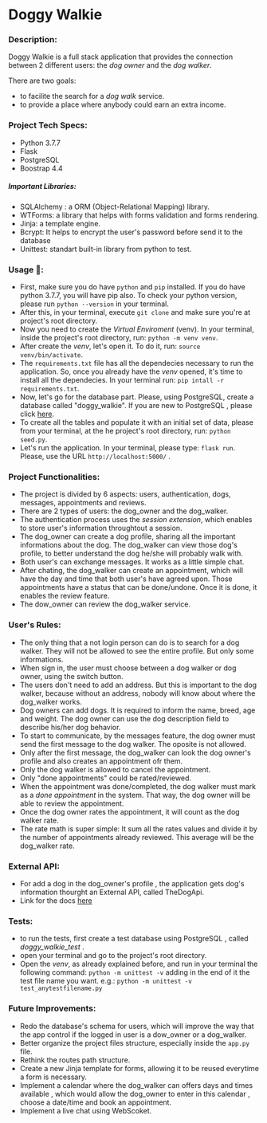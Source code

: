 # Doggy Walkie

### Description:

Doggy Walkie is a full stack application that provides the connection between 2 different users: the *dog owner* and the *dog walker*. 

There are two goals: 

- to facilite the search for a *dog walk* service.
- to provide a place where anybody could earn an extra income. 

### Project Tech Specs:

- Python 3.7.7
- Flask
- PostgreSQL
- Boostrap 4.4

##### Important Libraries:

- SQLAlchemy : a ORM (Object-Relational Mapping) library. 
- WTForms: a library that helps with forms validation and forms rendering.
- Jinja: a template engine. 
- Bcrypt: It helps to encrypt the user's password before send it to the database
- Unittest: standart built-in library from python to test. 


### Usage 🚀:

- First, make sure you do have `python` and `pip` installed. If you do have python 3.7.7, you will have pip also. To check your python version, please run `python --version` in your terminal.
- After this, in your terminal, execute `git clone` and make sure you're at project's root directory.
- Now you need to create the *Virtual Enviroment* (venv).  In your terminal, inside the project's root directory,  run: `python -m venv venv`.
- After create the *venv*, let's open it. To do it, run: `source venv/bin/activate`.
- The `requirements.txt` file has all the dependecies necessary to run the application. So, once you already have the *venv* opened, it's time to install all the dependecies. In your terminal run: `pip intall -r requirements.txt`.
- Now, let's go for the database part. Please, using PostgreSQL, create a database called "doggy_walkie". If you are new to PostgreSQL , please click [here](https://www.postgresql.org/).
- To create all the tables and populate it with an initial set of data, please from your terminal, at the he project's root directory, run: `python seed.py`. 
- Let's run the application. In your terminal, please type: `flask run`. Please, use the URL `http://localhost:5000/` .

### Project Functionalities:

- The project is divided by 6 aspects: users, authentication, dogs, messages, appointments and reviews.
- There are 2 types of users: the dog_owner and the dog_walker.
- The authentication process uses the *session extension*, which enables to store user's information throughtout a session. 
- The dog_owner can create a dog profile, sharing all the important informations about the dog. The dog_walker can view those dog's profile, to better understand the dog he/she will probably walk with. 
- Both user's can exchange messages. It works as a little simple chat.
- After chating, the dog_walker can create an appointment, which will have the day and time that both user's have agreed upon. Those appointments have a status that can be done/undone. Once it is done, it enables the review feature. 
- The dow_owner can review the dog_walker service. 

### User's Rules:

- The only thing that a not login person can do is to search for a dog walker. They will not be allowed to see the entire profile. But only some informations.
- When sign in, the user must choose between a dog walker or dog owner, using the switch button.
- The users don't need to add an address. But this is important to the dog walker, because without an address, nobody will know about where the dog_walker works. 
- Dog owners can add dogs. It is required to inform the name, breed, age and weight. The dog owner can use the dog description field to describe his/her dog behavior.
- To start to communicate, by the messages feature, the dog owner must send the first message to the dog walker. The oposite is not allowed. 
- Only after the first message, the dog_walker can look the dog owner's profile and also creates an appointment ofr them. 
- Only the dog walker is allowed to cancel the appointment. 
- Only "done appointments" could be rated/reviewed.
- When the appointment was done/completed, the dog walker must mark as a *done appointment* in the system. That way, the dog owner will be able to review the appointment.
- Once the dog owner rates the appointment, it will count as the dog walker rate. 
- The rate math is super simple: It sum all the rates values and divide it by the number of appointments already reviewed. This average will be the dog_walker rate. 


### External API:

- For add a dog in the dog_owner's profile , the application gets dog's information thourght an External API, called TheDogApi.
- Link for the docs [here](https://docs.thedogapi.com/)


### Tests:

- to run the tests, first create a test database using PostgreSQL , called *doggy_walkie_test* . 
- open your terminal and go to the project's root directory.
- Open the *venv*, as already explained before, and run in your terminal the following command: `python -m unittest -v` adding in the end of it the test file name you want. e.g.: `python -m unittest -v test_anytestfilename.py`

### Future Improvements:

- Redo the database's schema for users, which will improve the way that the app control if the logged in user is a dow_owner or a dog_walker. 
- Better organize the project files structure, especially inside the `app.py` file.
- Rethink the routes path structure.
- Create a new Jinja template for forms, allowing it to be reused everytime a form is necessary. 
- Implement a calendar where the dog_walker can offers days and times available , which would allow the dog_owner to enter in this calendar , choose a date/time and book an appointment. 
- Implement a live chat using WebScoket. 
